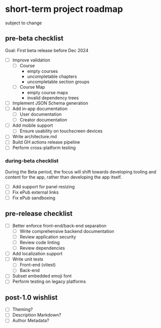 # short-term project roadmap
subject to change

## pre-beta checklist
Goal: First beta release before Dec 2024

- [ ] Improve validation
	- [ ] Course
		- empty courses
		- uncompletable chapters
		- uncompletable section groups
	- [ ] Course Map
		- empty course maps
		- invalid dependency trees
- [ ] Implement JSON Schema generation
- [ ] Add in-app documentation
	- [ ] User documentation
	- [ ] Creator documentation
- [ ] Add mobile support
	- [ ] Ensure usability on touchscreen devices
- [ ] Write architecture.md
- [ ] Build GH actions release pipeline
- [ ] Perform cross-platform testing

### during-beta checklist
During the Beta period, the focus will shift towards developing tooling and content for the app, rather than developing the app itself.

- [ ] Add support for panel resizing
- [ ] Fix ePub external links
- [ ] Fix ePub sandboxing

## pre-release checklist
- [ ] Better enforce front-end/back-end separation
	- [ ] Write comprehensive backend documentation
	- [ ] Review application security
	- [ ] Review code linting
	- [ ] Review dependencies
- [ ] Add localization support
- [ ] Write unit tests
	- [ ] Front-end (vitest)
	- [ ] Back-end
- [ ] Subset embedded emoji font
- [ ] Perform testing on legacy platforms

## post-1.0 wishlist
- [ ] Theming?
- [ ] Description Markdown?
- [ ] Author Metadata?